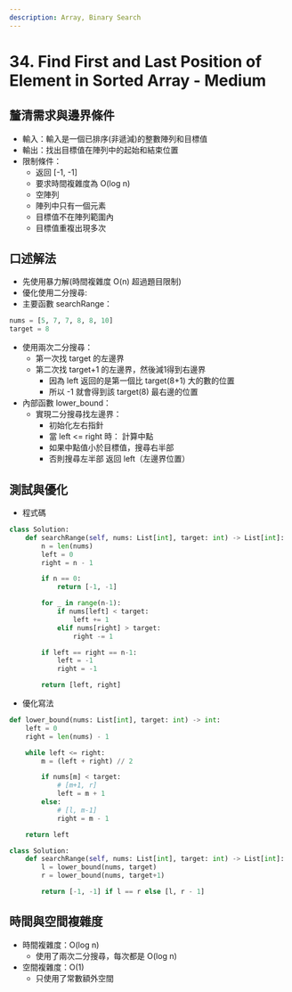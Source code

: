 ```yaml
---
description: Array, Binary Search
---
```


# 34. Find First and Last Position of Element in Sorted Array - Medium

## 釐清需求與邊界條件

* 輸入：輸入是一個已排序(非遞減)的整數陣列和目標值
* 輸出：找出目標值在陣列中的起始和結束位置
* 限制條件：
  * 返回 \[-1, -1]
  * 要求時間複雜度為 O(log n)
  * 空陣列
  * 陣列中只有一個元素
  * 目標值不在陣列範圍內
  * 目標值重複出現多次

## 口述解法

* 先使用暴力解(時間複雜度 O(n) 超過題目限制)
* 優化使用二分搜尋:
* 主要函數 searchRange：

```python
nums = [5, 7, 7, 8, 8, 10]
target = 8
```

* 使用兩次二分搜尋：&#x20;
  * 第一次找 target 的左邊界
  * 第二次找 target+1 的左邊界，然後減1得到右邊界
    * 因為 left 返回的是第一個比 target(8+1) 大的數的位置
    * 所以 -1 就會得到該 target(8) 最右邊的位置
* 內部函數 lower\_bound：
  * 實現二分搜尋找左邊界：
    * 初始化左右指針&#x20;
    * 當 left <= right 時： 計算中點&#x20;
    * 如果中點值小於目標值，搜尋右半部
    * 否則搜尋左半部 返回 left（左邊界位置）

## 測試與優化

* 程式碼

```python
class Solution:
    def searchRange(self, nums: List[int], target: int) -> List[int]:
        n = len(nums)
        left = 0
        right = n - 1

        if n == 0:
            return [-1, -1]

        for _ in range(n-1):
            if nums[left] < target:
                left += 1
            elif nums[right] > target:
                right -= 1

        if left == right == n-1:
            left = -1
            right = -1

        return [left, right]
```

* 優化寫法

```python
def lower_bound(nums: List[int], target: int) -> int:
    left = 0
    right = len(nums) - 1

    while left <= right:
        m = (left + right) // 2

        if nums[m] < target:
            # [m+1, r]
            left = m + 1
        else:
            # [l, m-1]
            right = m - 1

    return left

class Solution:
    def searchRange(self, nums: List[int], target: int) -> List[int]:
        l = lower_bound(nums, target)
        r = lower_bound(nums, target+1)

        return [-1, -1] if l == r else [l, r - 1]
```

## 時間與空間複雜度

* 時間複雜度：O(log n)
  * 使用了兩次二分搜尋，每次都是 O(log n)
* 空間複雜度：O(1)
  * 只使用了常數額外空間
